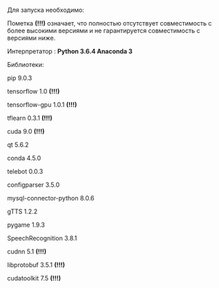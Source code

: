 Для запуска необходимо:

Пометка <b>(!!!)</b> означает, что полностью отсутствует совместимость с более высокими версиями и не гарантируется совместимость с версиями ниже.

Интерпретатор : <b>Python 3.6.4 Anaconda 3</b>

Библиотеки:

pip 9.0.3

tensorflow 1.0 <b>(!!!)</b>

tensorflow-gpu 1.0.1 <b>(!!!)</b>

tflearn 0.3.1 <b>(!!!)</b>

cuda 9.0 <b>(!!!)</b>

qt 5.6.2

conda 4.5.0

telebot 0.0.3

configparser 3.5.0

mysql-connector-python 8.0.6

gTTS 1.2.2

pygame 1.9.3

SpeechRecognition 3.8.1

cudnn 5.1 <b>(!!!)</b>

libprotobuf 3.5.1 <b>(!!!)</b>

cudatoolkit 7.5 <b>(!!!)</b>






